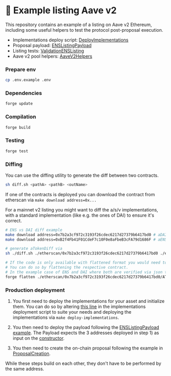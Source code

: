 # :ghost: Example listing Aave v2

This repository contains an example of a listing on Aave v2 Ethereum, including some useful helpers to test the protocol post-proposal execution.

- Implementations deploy script: [DeployImplementations](./script/DeployImplementations.sol)
- Proposal payload: [ENSListingPayload](./src/ENSListingPayload.sol)
- Listing tests: [ValidationENSListing](test/ValidationENSListing.t.sol)
- Aave v2 pool helpers: [AaveV2Helpers](test/utils/AaveV2Helpers.sol)

### Prepare env

```sh
cp .env.example .env
```

### Dependencies

```sh
forge update
```

### Compilation

```sh
forge build
```

### Testing

```sh
forge test
```

### Diffing

You can use the diffing utility to generate the diff between two contracts.

```sh
sh diff.sh <pathA> <pathB> <outName>
```

If one of the contracts is deployed you can download the contract from etherscan via `make download address=0x...`

For a mainnet v2 listing you might want to diff the a/s/v implementations, with a standard implementation (like e.g. the ones of DAI) to ensure it's correct.

```sh
# ENS vs DAI diff example
make download address=0x7b2a3cf972c3193f26cdec6217d27379b6417bd0 # aDAI impl
make download address=0xB2f4Fb41F01CdeF7c10F0e8aFbeB3cFA79d1686F # aENS impl

# generate aTokenDiff via
sh ./diff.sh ./etherscan/0x7b2a3cf972c3193f26cdec6217d27379b6417bd0 ./etherscan/0xB2f4Fb41F01CdeF7c10F0e8aFbeB3cFA79d1686F aENSimplDiff

# If the code is only available with flattened format you would need to bring the contracts in a similar format.
# You can do so by flattening the respective contract.
# In the example case of ENS and DAI where both are verified via json this method should not be used.
forge flatten ./etherscan/0x7b2a3cf972c3193f26cdec6217d27379b6417bd0/AToken/@aave/protocol-v2/contracts/protocol/tokenization/AToken.sol --output ./etherscan/0x7b2a3cf972c3193f26cdec6217d27379b6417bd0/Flattened.sol
```

### Production deployment

1. You first need to deploy the implementations for your asset and initialize them.
   You can do so by altering [this line](./script/DeployImplementations.s.sol#L104) in the implementations deployment script to suite your needs and deploying the implementations via `make deploy-implementations`.

2. You then need to deploy the payload following the [ENSListingPayload example](./src/ENSListingPayload.sol). The Payload expects the 3 addresses deployed in step 1) as input on the [constructor](./src/ENSListingPayload.sol#L29).

3. You then need to create the on-chain proposal following the example in [ProposalCreation](./script/ProposalCreation.s.sol).

While these steps build on each other, they don't have to be performed by the same address.
